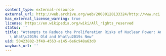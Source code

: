 ```yaml
---
content_type: external-resource
external_url: http://web.archive.org/web/20080120133324/http://www.nci.org/conf/miller
has_external_license_warning: true
license: https://en.wikipedia.org/wiki/All_rights_reserved
status: ''
title: "Attempts to Reduce the Proliferation Risks of Nuclear Power: An Overview of\
  \ What\u2019s Old and What\u2019s New"
uid: 50423882-3f49-4563-a145-6e6c948a63d0
wayback_url: ''
---
```

